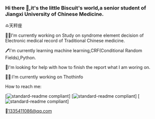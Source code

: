 ### Hi there 👋,it's the little Biscuit's world,a senior student of Jiangxi University of Chinese Medicine.

:libra:天秤座

:student:I'm currently working on Study on syndrome element decision of Electronic medical record of Traditional Chinese medicine.

:pen:I'm currently learning machine learning,CRF(Conditional Random Fields),Python.

:orange_heart:I'm looking for help with how to finish the report what I am woring on.

🧑‍💼:I'm currently working on Thothinfo

How to reach me:

[![standard-readme compliant](https://img.shields.io/badge/QQ-1335411086-red)]
[![standard-readme compliant](https://img.shields.io/badge/bilibili-59120600-blue)]
[![standard-readme compliant](https://img.shields.io/badge/leetcode-小饼干-yellow)]

:email:1335411086@qq.com



<!--
**biscuit1008/biscuit1008** is a ✨ _special_ ✨ repository because its `README.md` (this file) appears on your GitHub profile.

Here are some ideas to get you started:

- 🔭 I’m currently working on ...
- 🌱 I’m currently learning ...
- 👯 I’m looking to collaborate on ...
- 🤔 I’m looking for help with ...
- 💬 Ask me about ...
- 📫 How to reach me: ...
- 😄 Pronouns: ...
- ⚡ Fun fact: ...
-->
